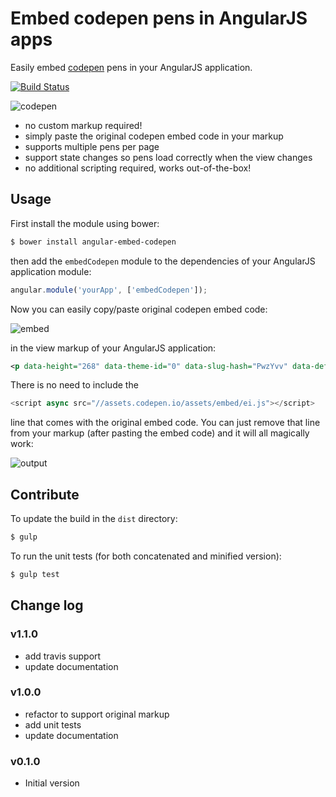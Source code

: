 # Embed codepen pens in AngularJS apps

Easily embed [codepen](http://codepen.io/) pens in your AngularJS application.

[![Build Status](https://travis-ci.org/jvandemo/angular-embed-codepen.svg?branch=master)](https://travis-ci.org/jvandemo/angular-embed-codepen)

![codepen](https://cloud.githubusercontent.com/assets/1859381/5514782/2ab0fd2c-884b-11e4-8210-3b536b0f183c.png)

- no custom markup required!
- simply paste the original codepen embed code in your markup
- supports multiple pens per page
- support state changes so pens load correctly when the view changes
- no additional scripting required, works out-of-the-box!


## Usage

First install the module using bower:
 
```bash
$ bower install angular-embed-codepen
```

then add the `embedCodepen` module to the dependencies of your AngularJS application module:

```javascript
angular.module('yourApp', ['embedCodepen']);
```

Now you can easily copy/paste original codepen embed code:
 
![embed](https://cloud.githubusercontent.com/assets/1859381/5514802/1c02679c-884c-11e4-9561-a42781b09e43.png)
 
in the view markup of your AngularJS application:

```xml
<p data-height="268" data-theme-id="0" data-slug-hash="PwzYvv" data-default-tab="result" data-user="DavidKern" class='codepen'>See the Pen <a href='http://codepen.io/DavidKern/pen/PwzYvv/'>David Kern HTML5 Table</a> by David Kern (<a href='http://codepen.io/DavidKern'>@DavidKern</a>) on <a href='http://codepen.io'>CodePen</a>.</p>
```

There is no need to include the 

```javascript
<script async src="//assets.codepen.io/assets/embed/ei.js"></script>
```
line that comes with the original embed code. You can just remove that line from your markup (after pasting the embed code) and it will all magically work:

![output](https://cloud.githubusercontent.com/assets/1859381/5514822/100187ba-884d-11e4-9fcb-f67ad109c0e7.png)

## Contribute

To update the build in the `dist` directory:

```bash
$ gulp
```

To run the unit tests (for both concatenated and minified version):

```bash
$ gulp test
```

## Change log

### v1.1.0

- add travis support
- update documentation

### v1.0.0

- refactor to support original markup
- add unit tests
- update documentation

### v0.1.0

- Initial version
